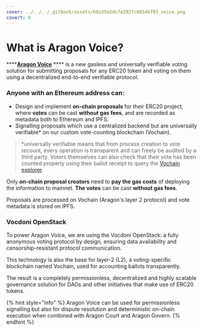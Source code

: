 ```yaml
---
cover: ../../../.gitbook/assets/60a39a5dcfe2927c68546f93_voice.png
coverY: 0
---
```


# What is Aragon Voice?

****[**Aragon Voice**](https://voice.aragon.org) **** is a new gasless and universally verifiable voting solution for submitting proposals for any ERC20 token and voting on them using a decentralized end-to-end verifiable protocol.

### Anyone with an Ethereum address can:

* Design and implement **on-chain proposals** for their ERC20 project, where **votes** can be cast **without gas fees**, and are recorded as metadata both to Ethereum and IPFS.&#x20;
* Signalling proposals which use a centralized backend but are universally verifiable\* on our custom vote-counting blockchain (Vochain).&#x20;

> \*universally verifiable means that from process creation to vote recount, every operation is transparent and can freely be audited by a third party. Voters themselves can also check that their vote has been counted properly using their ballot receipt to query the [Vochain explorer](https://explorer.vote).

Only **on-chain proposal creators** need to **pay the gas costs** of deploying the information to mainnet. **The votes** can be cast **without gas fees**.&#x20;

Proposals are processed on Vochain (Aragon's layer 2 protocol) and vote metadata is stored on IPFS.&#x20;

### **Vocdoni OpenStack**

To power Aragon Voice, we are using the Vocdoni OpenStack: a fully anonymous voting protocol by design, ensuring data availability and censorship-resistant protocol communication.&#x20;

This technology is also the base for layer-2 (L2), a voting-specific blockchain named Vochain, used for accounting ballots transparently.

The result is a completely permissionless, decentralized and highly scalable governance solution for DAOs and other initiatives that make use of ERC20 tokens.

{% hint style="info" %}
Aragon Voice can be used for permissionless signalling but also for dispute resolution and deterministic on-chain execution when combined with Aragon Court and Aragon Govern.
{% endhint %}
